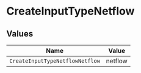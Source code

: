 # CreateInputTypeNetflow


## Values

| Name                            | Value                           |
| ------------------------------- | ------------------------------- |
| `CreateInputTypeNetflowNetflow` | netflow                         |